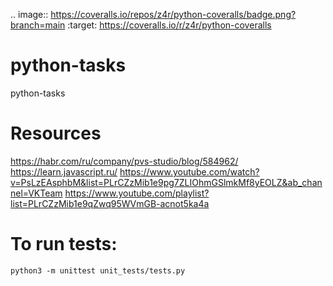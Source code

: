 .. image:: https://coveralls.io/repos/z4r/python-coveralls/badge.png?branch=main
    :target: https://coveralls.io/r/z4r/python-coveralls

# python-tasks
python-tasks


# Resources
https://habr.com/ru/company/pvs-studio/blog/584962/
https://learn.javascript.ru/
https://www.youtube.com/watch?v=PsLzEAsphbM&list=PLrCZzMib1e9pg7ZLIOhmGSlmkMf8yEOLZ&ab_channel=VKTeam
https://www.youtube.com/playlist?list=PLrCZzMib1e9qZwq95WVmGB-acnot5ka4a

# To run tests:

`python3 -m unittest unit_tests/tests.py`
